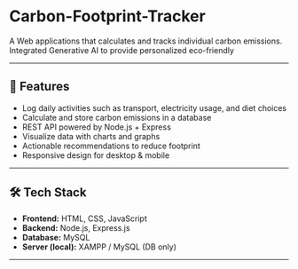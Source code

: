 # Carbon-Footprint-Tracker
A Web applications that calculates and tracks individual carbon emissions. Integrated Generative AI to provide personalized eco-friendly 


---

## 📌 Features  
- Log daily activities such as transport, electricity usage, and diet choices  
- Calculate and store carbon emissions in a database  
- REST API powered by Node.js + Express  
- Visualize data with charts and graphs  
- Actionable recommendations to reduce footprint  
- Responsive design for desktop & mobile  

---

## 🛠️ Tech Stack  
- **Frontend:** HTML, CSS, JavaScript  
- **Backend:** Node.js, Express.js  
- **Database:** MySQL  
- **Server (local):** XAMPP / MySQL (DB only)  

---
